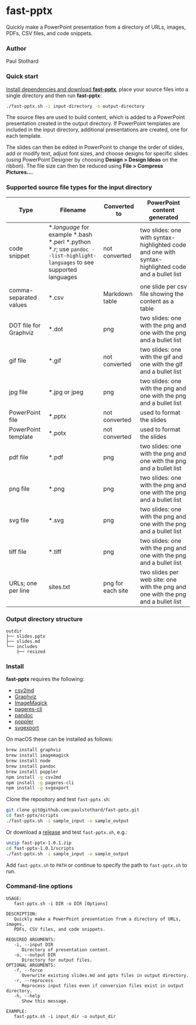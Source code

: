 # fast-pptx

Quickly make a PowerPoint presentation from a directory of URLs, images, PDFs, CSV files, and code snippets.

### Author

Paul Stothard

### Quick start

[Install dependencies and download **fast-pptx**](#install), place your source files into a single directory and then run **fast-pptx**:

```bash
./fast-pptx.sh -i input-directory -o output-directory
```

The source files are used to build content, which is added to a PowerPoint presentation created in the output directory. If PowerPoint templates are included in the input directory, additional presentations are created, one for each template.

The slides can then be edited in PowerPoint to change the order of slides, add or modify text, adjust font sizes, and choose designs for specific slides (using PowerPoint Designer by choosing **Design > Design Ideas** on the ribbon). The file size can then be reduced using **File > Compress Pictures...**.

### Supported source file types for the input directory

| Type                   | Filename                                                                                                                     | Converted to      | PowerPoint content generated                                                                        |
|------------------------|------------------------------------------------------------------------------------------------------------------------------|-------------------|-----------------------------------------------------------------------------------------------------|
| code snippet           | \*.*language* for example \*.bash \*.perl \*.python \*.r; use `pandoc --list-highlight-languages` to see supported languages | not converted     | two slides: one with syntax-highlighted code and one with syntax-highlighted code and a bullet list |
| comma-separated values | \*.csv                                                                                                                       | Markdown table    | one slide per csv file showing the content as a table                                               |
| DOT file for Graphviz  | \*.dot                                                                                                                       | png               | two slides: one with the png and one with the png and a bullet list                                 |
| gif file               | \*.gif                                                                                                                       | not converted     | two slides: one with the gif and one with the gif and a bullet list                                 |
| jpg file               | \*.jpg or jpeg                                                                                                               | png               | two slides: one with the png and one with the png and a bullet list                                 |
| PowerPoint file        | \*.pptx                                                                                                                      | not converted     | used to format the slides                                                                           |
| PowerPoint template    | \*.potx                                                                                                                      | not converted     | used to format the slides                                                                           |
| pdf file               | \*.pdf                                                                                                                       | png               | two slides: one with the png and one with the png and a bullet list                                 |
| png file               | \*.png                                                                                                                       | png               | two slides: one with the png and one with the png and a bullet list                                 |
| svg file               | \*.svg                                                                                                                       | png               | two slides: one with the png and one with the png and a bullet list                                 |
| tiff file              | \*.tiff                                                                                                                      | png               | two slides: one with the png and one with the png and a bullet list                                 |
| URLs; one per line     | sites.txt                                                                                                                    | png for each site | two slides per web site: one with the png and one with the png and a bullet list                    |

### Output directory structure

```
outdir
├── slides.pptx
├── slides.md
└── includes
    ├── resized
```

### Install

**fast-pptx** requires the following:

* [csv2md](https://github.com/pstaender/csv2md)
* [Graphviz](https://graphviz.org)
* [ImageMagick](https://imagemagick.org)
* [pageres-cli](https://github.com/sindresorhus/pageres-cli)
* [pandoc](https://pandoc.org)
* [poppler](https://poppler.freedesktop.org)
* [svgexport](https://github.com/shakiba/svgexport)

On macOS these can be installed as follows:

```bash
brew install graphviz
brew install imagemagick
brew install node
brew install pandoc
brew install poppler
npm install -g csv2md
npm install -g pageres-cli
npm install -g svgexport
```

Clone the repository and test `fast-pptx.sh`:

```bash
git clone git@github.com:paulstothard/fast-pptx.git
cd fast-pptx/scripts
./fast-pptx.sh -i sample_input -o sample_output
```

Or download a [release](https://github.com/paulstothard/fast-pptx/releases/) and test `fast-pptx.sh`, e.g.:

```bash
unzip fast-pptx-1.0.1.zip
cd fast-pptx-1.0.1/scripts
./fast-pptx.sh -i sample_input -o sample_output
```

Add `fast-pptx.sh` to `PATH` or continue to specify the path to `fast-pptx.sh` to run.

### Command-line options

```
USAGE:
   fast-pptx.sh -i DIR -o DIR [Options]

DESCRIPTION:
   Quickly make a PowerPoint presentation from a directory of URLs, images,
   PDFs, CSV files, and code snippets.

REQUIRED ARGUMENTS:
   -i, --input DIR
      Directory of presentation content.
   -o, --output DIR
      Directory for output files.
OPTIONAL ARGUMENTS:
   -f, --force
      Overwrite existing slides.md and pptx files in output directory.
   -r, --reprocess
      Reprocess input files even if conversion files exist in output directory.
   -h, --help
      Show this message.

EXAMPLE:
   fast-pptx.sh -i input_dir -o output_dir  
```
